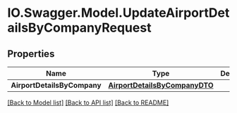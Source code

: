 # IO.Swagger.Model.UpdateAirportDetailsByCompanyRequest
## Properties

Name | Type | Description | Notes
------------ | ------------- | ------------- | -------------
**AirportDetailsByCompany** | [**AirportDetailsByCompanyDTO**](AirportDetailsByCompanyDTO.md) |  | [optional] 

[[Back to Model list]](../README.md#documentation-for-models) [[Back to API list]](../README.md#documentation-for-api-endpoints) [[Back to README]](../README.md)

